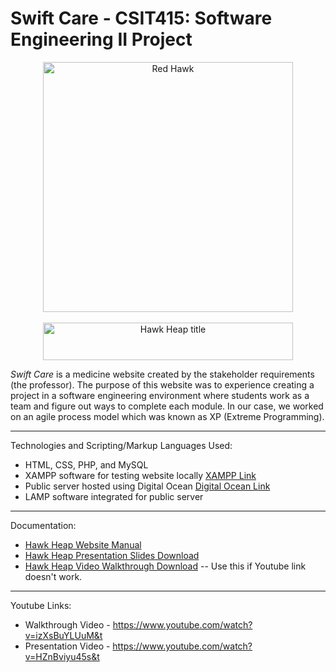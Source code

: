 # Swift Care - CSIT415: Software Engineering II Project

<div align = "center">
	<img src = "https://github.com/artsky-bot/hawkheap_finalproject/blob/master/arthurteamProject/web_images/hawkheap_logo.png?raw=true" alt = "Red Hawk" width = "400px" height = "400px"/><br/><br/>
	<center><img src = "https://github.com/artsky-bot/hawkheap_finalproject/blob/master/arthurteamProject/web_images/hawkheap_title.png?raw=true" alt = "Hawk Heap title" width = "400px" height= "60px"/></center>
</div>



*Swift Care* is a medicine website created by the stakeholder requirements (the professor). The purpose of this website was to experience creating a project in a software engineering environment where students work as a team and figure out ways to complete each module. In our case, we worked on an agile process model which was known as XP (Extreme Programming). 

---
Technologies and Scripting/Markup Languages Used:
- HTML, CSS, PHP, and MySQL
- XAMPP software for testing website locally [XAMPP Link](https://www.apachefriends.org/index.html)
- Public server hosted using Digital Ocean [Digital Ocean Link](https://try.digitalocean.com/developer-brand-nofto/?utm_campaign=amer_brand_kw_en_cpc&utm_adgroup=digitalocean_exact_exact&_keyword=digital%20ocean&_device=c&_adposition=&utm_content=conversion&utm_medium=cpc&utm_source=google)
- LAMP software integrated for public server

---
Documentation:
- [Hawk Heap Website Manual](https://github.com/artsky-bot/hawkheap_finalproject/blob/master/CSIT_%20337%20-%20Final%20Report%20-%20Arthur%20Levitsky.pdf)
- [Hawk Heap Presentation Slides Download](https://github.com/artsky-bot/hawkheap_finalproject/blob/master/Hawk%20Heap%20-%20Website%20Presentation%20-%20Arthur%20Levitsky.pptx?raw=true)
- [Hawk Heap Video Walkthrough Download](https://github.com/artsky-bot/hawkheap_finalproject/blob/master/Project337_ArthurLevitsky.mp4?raw=true)
-- Use this if Youtube link doesn't work.
---
Youtube Links:
- Walkthrough Video - https://www.youtube.com/watch?v=izXsBuYLUuM&t
- Presentation Video - https://www.youtube.com/watch?v=HZnBviyu45s&t